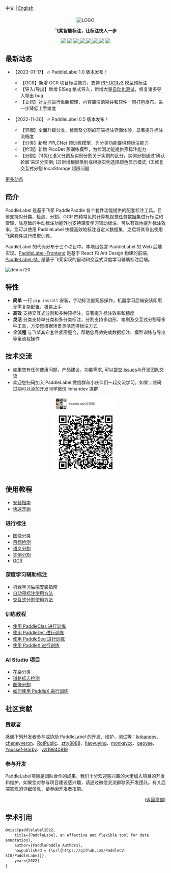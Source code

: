 中文 | [English](/doc/EN/)

<div align="center">

<p align="center">
  <img src="https://user-images.githubusercontent.com/35907364/182084617-ea94f744-3a34-4193-98fe-5d6869a118fc.png" align="middle" alt="LOGO" width = "500" />
</p>

<b> 飞桨智能标注，让标注快人一步 </b>

<!-- TODO: can we make this 3.7+ -->

<p>
<img src="https://img.shields.io/badge/python-3.7+-blue.svg">
<img src="https://img.shields.io/badge/os-linux%2C%20windows%2C%20macos-blue.svg"/>
<a href="https://github.com/PaddleCV-SIG/doc/blob/develop/LICENSE"> <img src="https://img.shields.io/badge/License-Apache_2.0-blue.svg"/> </a>
<a href="https://pypi.org/project/paddlelabel/"> <img src="https://img.shields.io/pypi/v/paddlelabel?color=blue"/> </a>
<a href="https://paddlecv-sig.github.io/doc/"><img src="https://img.shields.io/github/stars/PaddleCV-SIG/PaddleLabel?color=blue" /> </a>
<!-- <a href="https://github.com/PaddleCV-SIG/doc/network/members"> <img src="https://img.shields.io/github/forks/PaddleCV-SIG/PaddleLabel?color=blue"/></a> -->
<a href="https://pypistats.org/packages/paddlelabel"><img src="https://img.shields.io/pypi/dm/paddlelabel?color=blue"/> </a>
<a href="https://pepy.tech/project/paddlelabel"><img src="https://static.pepy.tech/personalized-badge/paddlelabel?period=total&units=international_system&left_color=grey&right_color=blue&left_text=Total%20Downloads"/></a>
<a href="https://github.com/PaddleCV-SIG/PaddleLabel/actions/workflows/cypress.yml"><img src="https://github.com/PaddleCV-SIG/PaddleLabel/actions/workflows/cypress.yml/badge.svg"></a>
</p>
</div>

## 最新动态

- 【2023-01-17】 :fire: PaddleLabel 1.0 版本发布！

  - 【OCR】新增 OCR 项目标注能力，支持 [PP-OCRv3](https://github.com/PaddlePaddle/PaddleOCR/blob/release/2.6/doc/doc_ch/PP-OCRv3_introduction.md) 模型预标注
  - 【导入/导出】新增 EISeg 格式导入，新增大量[自动化测试](https://github.com/PaddleCV-SIG/PaddleLabel/actions/workflows/cypress.yml)，修复诸多导入导出 bug
  - 【文档】对[文档](https://paddlecv-sig.github.io/PaddleLabel/)进行重新梳理，内容简洁清晰并和软件一同打包发布，进一步降低上手难度

- 【2022-11-30】 :fire: PaddleLabel 0.5 版本发布！

  - 【界面】全面升级分类、检测及分割的前端标注界面体验，显著提升标注流畅度
  - 【分类】新增 PPLCNet 预训练模型，为分类功能提供预标注能力
  - 【检测】新增 PicoDet 预训练模型，为检测功能提供预标注能力
  - 【分割】(1)优化语义分割及实例分割关于实例的区分，实例分割通过'确认轮廓'来区分实例; (2)新增根据类别或根据实例选择颜色显示模式; (3)修复交互式分割 localStorage 超限问题

[更多动态](/doc/CN/release_notes.md)

## 简介

PaddleLabel 是基于飞桨 PaddlePaddle 各个套件功能提供的配套标注工具。目前支持对分类、检测、分割、OCR 四种常见的计算机视觉任务数据集进行标注和管理，除基础的手动标注功能外也支持深度学习辅助标注，可以有效地提升标注效率。您可以使用 PaddleLabel 快捷高效地标注自定义数据集，之后将其导出使用飞桨套件进行模型训练。

PaddleLabel 的代码分布于三个项目中，本项目包含 PaddleLabel 的 Web 后端实现。[PaddleLabel-Frontend](https://github.com/PaddleCV-SIG/PaddleLabel-Frontend) 是基于 React 和 Ant Design 构建的前端，[PaddleLabel-ML](https://github.com/PaddleCV-SIG/PaddleLabel-ML) 是基于飞桨实现的自动和交互式深度学习辅助标注后端。

![demo720](https://user-images.githubusercontent.com/71769312/185099439-3230cf80-798d-4a81-bcae-b88bcb714daa.gif)

## 特性

- **简单** 一行 `pip install` 安装，手动标注直观易操作，机器学习后端安装即用无需复杂配置，极易上手
- **高效** 支持交互式分割和多种预标注，显著提升标注效率和精度
- **灵活** 分类支持单分类和多分类标注，分割支持多边形、笔刷及交互式分割等多种工具，方便您根据场景灵活选择标注方式
- **全流程** 与飞桨其它套件紧密配合，帮助您高效完成数据标注、模型训练与导出等全流程操作

## 技术交流

- 如果您有任何使用问题、产品建议、功能需求, 可以[提交 Issues](https://github.com/PaddleCV-SIG/PaddleLabel/issues/new)与开发团队交流
- 欢迎您扫码加入 PaddleLabel 微信群和小伙伴们一起交流学习。如果二维码过期可以添加开发同学微信 linhandev 进群

<div align="center">
<img src="/doc/CN/assets/group_qr.png"  width = "200" />
</div>

## 使用教程

- [安装指南](/doc/CN/install.md)
- [快速开始](/doc/CN/quick_start.md)

### 进行标注

- [图像分类](/doc/CN/manual/classification.md)
- [目标检测](/doc/CN/manual/detection.md)
- [语义分割](/doc/CN/manual/semantic_segmentation.md)
- [实例分割](/doc/CN/manual/instance_segmentation.md)
- [OCR](/doc/CN/manual/ocr.md)

### 深度学习辅助标注

- [机器学习后端安装指南](/doc/CN/ML/install_ml.md)
- [自动预标注使用方法](/doc/CN/ML/auto_inference.md)
- [交互式分割使用方法](/doc/CN/ML/interactive_segmentation.md)

### 训练教程

- [使用 PaddleClas 进行训练](/doc/CN/training/PdLabel_PdClas.md)
- [使用 PaddleDet 进行训练](/doc/CN/training/PdLabel_PdDet.md)
- [使用 PaddleSeg 进行训练](/doc/CN/training/PdLabel_PdSeg.md)
- [使用 PaddleX 进行训练](/doc/CN/training/PdLabel_PdX.md)

### AI Studio 项目

- [花朵分类](https://aistudio.baidu.com/aistudio/projectdetail/4337003)
- [道路标志检测](https://aistudio.baidu.com/aistudio/projectdetail/4349280)
- [图像分割](https://aistudio.baidu.com/aistudio/projectdetail/4353528)
- [如何使用 PaddleX 进行训练](https://aistudio.baidu.com/aistudio/projectdetail/4383953)

## 社区贡献

### 贡献者

感谢下列开发者参与或协助 PaddleLabel 的开发、维护、测试等：[linhandev](https://github.com/linhandev)、[cheneyveron](https://github.com/cheneyveron)、[RotPublic](https://github.com/xiaoyixin-cmd)、[ztty8888](https://github.com/ztty8888)、[haoyuying](https://github.com/haoyuying)、[monkeycc](https://github.com/monkeycc)、[geoyee](https://github.com/geoyee)、[Youssef-Harby](https://github.com/Youssef-Harby)、[yzl19940819](https://github.com/yzl19940819)

### 参与开发

PaddleLabel项目是团队合作的成果，我们十分欢迎感兴趣的大佬加入项目的开发和维护。如果您对参与项目建设感兴趣，请通过微信交流群联系开发团队。有关后端实现的详细信息，请参阅[开发者指南](/doc/CN/developers_guide.md)。

<p align="right">(<a href="#top">返回顶部</a>)</p>

<!-- quote-->

## 学术引用

```
@misc{paddlelabel2022,
    title={PaddleLabel, an effective and flexible tool for data annotation},
    author={PaddlePaddle Authors},
    howpublished = {\url{https://github.com/PaddleCV-SIG/PaddleLabel}},
    year={2022}
}
```
